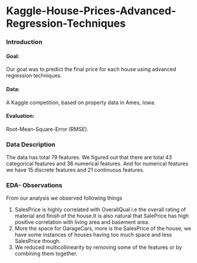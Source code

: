 # Kaggle-House-Prices-Advanced-Regression-Techniques

### Introduction
#### Goal:
Our goal was to predict the final price for each house using advanced regression techniques.
#### Data:
A Kaggle competition, based on property data in Ames, Iowa.
#### Evaluation:
Root-Mean-Square-Error (RMSE).

### Data Description
The data has total 79 features. We figured out that there are total 43 categorical features and 36 numerical features. And for numerical features we have 15 discrete features and 21 continuous features.


### EDA- Observations 
From our analysis we observed following things
1. SalesPrice is highly correlated with OverallQual i.e the overall rating of material and finish of the house.It is also natural that SalePrice has high positive correlation with living area and basement area.
2. More the space for GarageCars, more is the SalesPrice of the house, we have some instances of houses having too much space and less SalesPrice though.
3. We reduced multicollinearity by removing some of the features or by combining them together.


